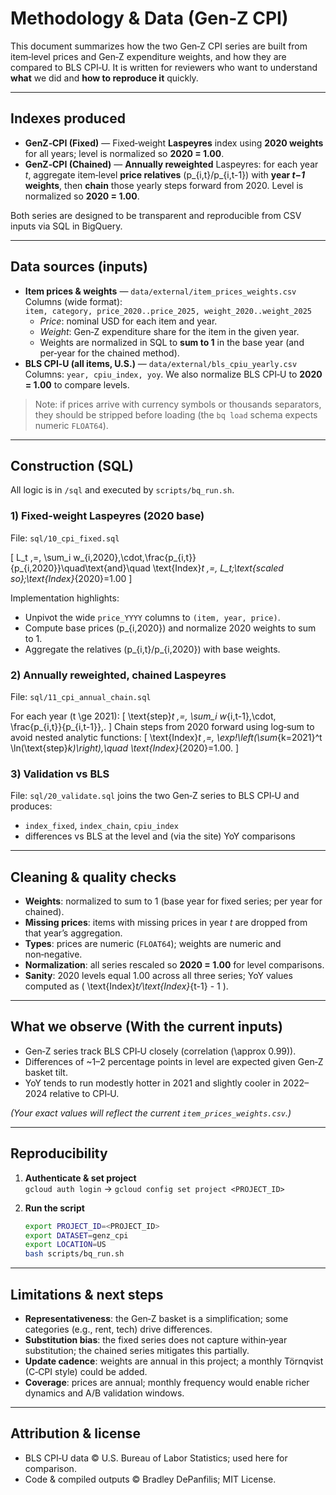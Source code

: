 # Methodology & Data (Gen‑Z CPI)

This document summarizes how the two Gen‑Z CPI series are built from item‑level prices and Gen‑Z expenditure weights, and how they are compared to BLS CPI‑U. It is written for reviewers who want to understand **what** we did and **how to reproduce it** quickly.

---

## Indexes produced

- **GenZ‑CPI (Fixed)** — Fixed‑weight **Laspeyres** index using **2020 weights** for all years; level is normalized so **2020 = 1.00**.
- **GenZ‑CPI (Chained)** — **Annually reweighted** Laspeyres: for each year *t*, aggregate item‑level **price relatives** \(p_{i,t}/p_{i,t-1}\) with **year *t−1* weights**, then **chain** those yearly steps forward from 2020. Level is normalized so **2020 = 1.00**.

Both series are designed to be transparent and reproducible from CSV inputs via SQL in BigQuery.

---

## Data sources (inputs)

- **Item prices & weights** — `data/external/item_prices_weights.csv`  
  Columns (wide format):  
  `item, category, price_2020..price_2025, weight_2020..weight_2025`  
  - *Price*: nominal USD for each item and year.  
  - *Weight*: Gen‑Z expenditure share for the item in the given year.  
  - Weights are normalized in SQL to **sum to 1** in the base year (and per‑year for the chained method).
- **BLS CPI‑U (all items, U.S.)** — `data/external/bls_cpiu_yearly.csv`  
  Columns: `year, cpiu_index, yoy`. We also normalize BLS CPI‑U to **2020 = 1.00** to compare levels.

> Note: if prices arrive with currency symbols or thousands separators, they should be stripped before loading (the `bq load` schema expects numeric `FLOAT64`).

---

## Construction (SQL)

All logic is in `/sql` and executed by `scripts/bq_run.sh`.

### 1) Fixed‑weight Laspeyres (2020 base)
File: `sql/10_cpi_fixed.sql`

\[
L_t \,=\, \sum_i w_{i,2020}\,\cdot\,\frac{p_{i,t}}{p_{i,2020}}\quad\text{and}\quad
\text{Index}_t \,=\, L_t\;\text{scaled so}\;\text{Index}_{2020}=1.00
\]

Implementation highlights:
- Unpivot the wide `price_YYYY` columns to `(item, year, price)`.
- Compute base prices \(p_{i,2020}\) and normalize 2020 weights to sum to 1.
- Aggregate the relatives \(p_{i,t}/p_{i,2020}\) with base weights.

### 2) Annually reweighted, chained Laspeyres
File: `sql/11_cpi_annual_chain.sql`

For each year \(t \ge 2021\):
\[
\text{step}_t \,=\, \sum_i w_{i,t-1}\,\cdot\, \frac{p_{i,t}}{p_{i,t-1}}\,.
\]
Chain steps from 2020 forward using log‑sum to avoid nested analytic functions:
\[
\text{Index}_t \,=\, \exp\!\left(\sum_{k=2021}^t \ln(\text{step}_k)\right),\quad \text{Index}_{2020}=1.00.
\]

### 3) Validation vs BLS
File: `sql/20_validate.sql` joins the two Gen‑Z series to BLS CPI‑U and produces:
- `index_fixed`, `index_chain`, `cpiu_index`
- differences vs BLS at the level and (via the site) YoY comparisons

---

## Cleaning & quality checks

- **Weights**: normalized to sum to 1 (base year for fixed series; per year for chained).  
- **Missing prices**: items with missing prices in year *t* are dropped from that year’s aggregation.  
- **Types**: prices are numeric (`FLOAT64`); weights are numeric and non‑negative.  
- **Normalization**: all series rescaled so **2020 = 1.00** for level comparisons.  
- **Sanity**: 2020 levels equal 1.00 across all three series; YoY values computed as \( \text{Index}_t/\text{Index}_{t-1} - 1 \).

---

## What we observe (With the current inputs)

- Gen‑Z series track BLS CPI‑U closely (correlation \(\approx 0.99\)).  
- Differences of ~1–2 percentage points in level are expected given Gen‑Z basket tilt.  
- YoY tends to run modestly hotter in 2021 and slightly cooler in 2022–2024 relative to CPI‑U.

*(Your exact values will reflect the current `item_prices_weights.csv`.)*

---

## Reproducibility

1. **Authenticate & set project**  
   `gcloud auth login` → `gcloud config set project <PROJECT_ID>`

2. **Run the script**  
   ```bash
   export PROJECT_ID=<PROJECT_ID>
   export DATASET=genz_cpi
   export LOCATION=US
   bash scripts/bq_run.sh
   ```
---

## Limitations & next steps

- **Representativeness**: the Gen‑Z basket is a simplification; some categories (e.g., rent, tech) drive differences.  
- **Substitution bias**: the fixed series does not capture within‑year substitution; the chained series mitigates this partially.  
- **Update cadence**: weights are annual in this project; a monthly Törnqvist (C‑CPI style) could be added.  
- **Coverage**: prices are annual; monthly frequency would enable richer dynamics and A/B validation windows.

---

## Attribution & license

- BLS CPI‑U data © U.S. Bureau of Labor Statistics; used here for comparison.  
- Code & compiled outputs © Bradley DePanfilis; MIT License.
